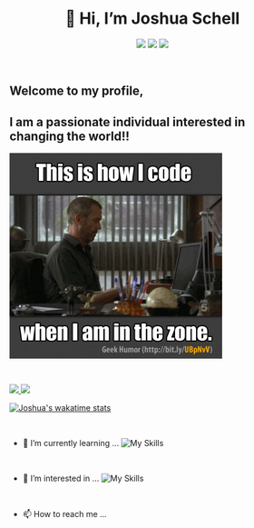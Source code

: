 <h1 align="center">👋 Hi, I’m Joshua Schell</h1>
<p align="center">
  <img src="https://img.shields.io/badge/Theoretically-Productive-brightgreen?style=for-the-badge" />
  <img src="https://img.shields.io/badge/Working On-Bettering Myself-important?style=for-the-badge" />
  <img src="https://img.shields.io/badge/STATUS-ALWAYS HUNGRY-red?style=for-the-badge" />
  </p>
<br/>

<p display="block">
  <p align="center">
  <h2>Welcome to my profile,</h2> 
  <h2>I am a passionate individual interested in changing the world!!</h2> 
  </p>
  <img align="center" alt="coding how it's done" src="https://github.com/MobySchell/MobySchell/blob/master/github/giphy.gif" />
</p>

<br/>

<p align="left">
  <a href="https://github.com/MobySchell">
    <img height="180em" src="https://github-readme-stats.vercel.app/api?username=MobySchell&theme=buefy&show_icons=true" />
    <img height="180em" src="https://github-readme-stats.vercel.app/api/top-langs/?username=MobySchell&theme=buefy&layout=compact" />
  </a>
</p>

[![Joshua's wakatime stats](https://github-readme-stats.vercel.app/api/wakatime?username=mobyschell)](https://github.com/mobyschell/github-readme-stats)

<br/>

- 🌱 I’m currently learning ...
![My Skills](https://skillicons.dev/icons?i=react,git,github,mui)

<br/>

- 👀 I’m interested in ...
![My Skills](https://skillicons.dev/icons?i=flutter,mongodb,nodejs)

<br/>

- 📫 How to reach me ...


<!---
MobySchell/MobySchell is a ✨ special ✨ repository because its `README.md` (this file) appears on your GitHub profile.
You can click the Preview link to take a look at your changes.
--->
